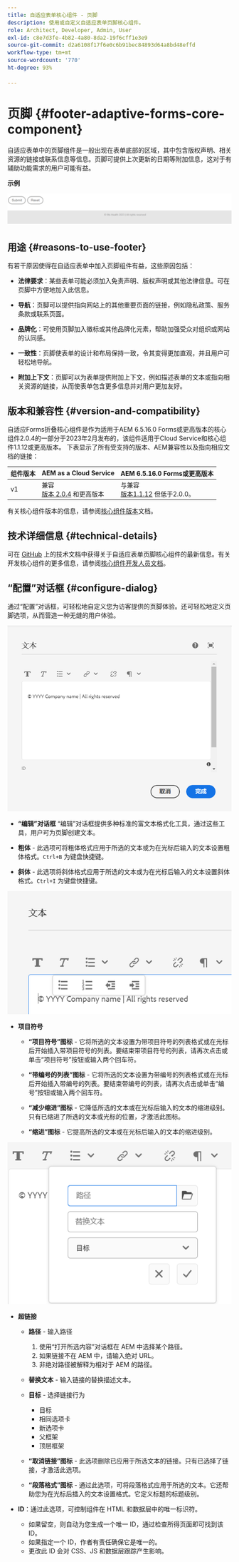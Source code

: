 ```yaml
---
title: 自适应表单核心组件 - 页脚
description: 使用或自定义自适应表单页脚核心组件。
role: Architect, Developer, Admin, User
exl-id: c8e7d3fe-4b82-4a80-8da2-19f6cff1e3e9
source-git-commit: d2a6108f17f6e0c6b91bec84893d64a8bd48effd
workflow-type: tm+mt
source-wordcount: '770'
ht-degree: 93%

---
```


# 页脚 {#footer-adaptive-forms-core-component}

自适应表单中的页脚组件是一般出现在表单底部的区域，其中包含版权声明、相关资源的链接或联系信息等信息。页脚可提供上次更新的日期等附加信息，这对于有辅助功能需求的用户可能有益。

**示例**

![](/help/adaptive-forms/assets/footer.png)

## 用途 {#reasons-to-use-footer}

有若干原因使得在自适应表单中加入页脚组件有益，这些原因包括：

* **法律要求**：某些表单可能必须加入免责声明、版权声明或其他法律信息。可在页脚中方便地加入此信息。

* **导航**：页脚可以提供指向网站上的其他重要页面的链接，例如隐私政策、服务条款或联系页面。

* **品牌化**：可使用页脚加入徽标或其他品牌化元素，帮助加强受众对组织或网站的认同感。

* **一致性**：页脚使表单的设计和布局保持一致，令其变得更加直观，并且用户可轻松地导航。

* **附加上下文**：页脚可以为表单提供附加上下文，例如描述表单的文本或指向相关资源的链接，从而使表单包含更多信息并对用户更加友好。

## 版本和兼容性 {#version-and-compatibility}

自适应Forms折叠核心组件是作为适用于AEM 6.5.16.0 Forms或更高版本的核心组件2.0.4的一部分于2023年2月发布的，该组件适用于Cloud Service和核心组件1.1.12或更高版本。 下表显示了所有受支持的版本、AEM兼容性以及指向相应文档的链接：

| 组件版本 | AEM as a Cloud Service | AEM 6.5.16.0 Forms或更高版本 |
|---|---|---|
| v1 | 兼容<br>[版本 2.0.4](/help/adaptive-forms/version.md) 和更高版本 | 与兼容<br>[版本1.1.12](/help/adaptive-forms/version.md) 但低于2.0.0。 |

有关核心组件版本的信息，请参阅[核心组件版本](/help/adaptive-forms/version.md)文档。

<!-- ## Sample Component Output {#sample-component-output}

To experience the Accordion Component as well as see examples of its configuration options as well as HTML and JSON output, visit the [Component Library](https://adobe.com/go/aem_cmp_library_accordion). -->

## 技术详细信息 {#technical-details}

可在 [GitHub](https://github.com/adobe/aem-core-forms-components/tree/master/ui.af.apps/src/main/content/jcr_root/apps/core/fd/components/form/footer/v1/footer) 上的技术文档中获得关于自适应表单页脚核心组件的最新信息。有关开发核心组件的更多信息，请参阅[核心组件开发人员文档](/help/developing/overview.md)。


## “配置”对话框 {#configure-dialog}

通过“配置”对话框，可轻松地自定义您为访客提供的页脚体验。还可轻松地定义页脚选项，从而营造一种无缝的用户体验。

![“属性”选项卡](/help/adaptive-forms/assets/footer_propertiestab.png)

* **“编辑”对话框**
“编辑”对话框提供多种标准的富文本格式化工具，通过这些工具，用户可为页脚创建文本。

* **粗体** - 此选项可将粗体格式应用于所选的文本或为在光标后输入的文本设置粗体格式。`Ctrl+B` 为键盘快捷键。

* **斜体** - 此选项将斜体格式应用于所选的文本或为在光标后输入的文本设置斜体格式。`Ctrl+I` 为键盘快捷键。

![项目符号选项](/help/adaptive-forms/assets/footer_bullet.png)


* **项目符号**

   * **“项目符号”图标** - 它将所选的文本设置为带项目符号的列表格式或在光标后开始插入带项目符号的列表。要结束带项目符号的列表，请再次点击或单击“项目符号”按钮或输入两个回车符。

   * **“带编号的列表”图标** - 它将所选的文本设置为带编号的列表格式或在光标后开始插入带编号的列表。要结束带编号的列表，请再次点击或单击“编号”按钮或输入两个回车符。

   * **“减少缩进”图标** - 它降低所选的文本或在光标后输入的文本的缩进级别。只有已缩进了所选的文本或光标的位置，才激活此图标。

   * **“缩进”图标** - 它提高所选的文本或在光标后输入的文本的缩进级别。

![超链接选项](/help/adaptive-forms/assets/footer_link.png)

* **超链接**

   * **路径** - 输入路径
      1. 使用“打开所选内容”对话框在 AEM 中选择某个路径。
      1. 如果链接不在 AEM 中，请输入绝对 URL。
      1. 非绝对路径被解释为相对于 AEM 的路径。
   * **替换文本** - 输入链接的替换描述文本。

   * **目标** - 选择链接行为
      * 目标
      * 相同选项卡
      * 新选项卡
      * 父框架
      * 顶层框架
   * **“取消链接”图标** - 此选项删除已应用于所选文本的链接。只有已选择了链接，才激活此选项。

   * **“段落格式”图标** - 通过此选项，可将段落格式应用于所选的文本。它还帮助您为在光标后插入的文本设置格式。它定义标题的标题级别。



* **ID**：通过此选项，可控制组件在 HTML 和数据层中的唯一标识符。

   * 如果留空，则自动为您生成一个唯一 ID，通过检查所得页面即可找到该 ID。
   * 如果指定一个 ID，作者有责任确保它是唯一的。
   * 更改此 ID 会对 CSS、JS 和数据层跟踪产生影响。

